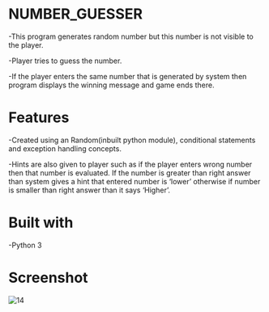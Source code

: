 # NUMBER_GUESSER
-This program generates random number but this number is not visible to the player.
  
-Player tries to guess the number. 

-If the player enters the same number that is generated by system then program displays the winning message and game ends there.

# Features
-Created using an Random(inbuilt python module), conditional statements and exception handling concepts.

-Hints are also given to player such as if the player enters wrong number then that number is evaluated. If the number is greater than right answer than system gives a hint that entered number is ‘lower’ otherwise if number is smaller than right answer than it says ‘Higher’.

# Built with
-Python 3

# Screenshot
![14](https://user-images.githubusercontent.com/90147082/149617119-fab199b5-8468-4165-8e57-a27e5848f2b7.PNG)
